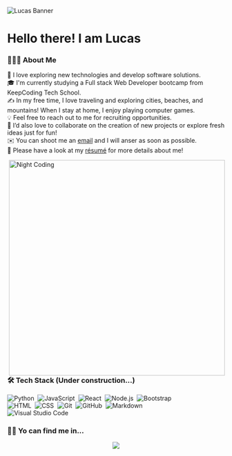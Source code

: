 <!--
Here are some ideas to get you started:

- 🔭 I’m currently working on ...
- 🌱 I’m currently learning ...
- 👯 I’m looking to collaborate on ...
- 🤔 I’m looking for help with ...
- 💬 Ask me about ...
- 📫 How to reach me: ...
- 😄 Pronouns: ...
- ⚡ Fun fact: ...
-->

![Lucas Banner](https://t3.ftcdn.net/jpg/08/86/49/54/360_F_886495498_14NHE9pzw6B7SGoU5Sxb4leA8gpXYDpz.jpg)

<h1>Hello there! I am Lucas</h1>


### 👨🏻‍💻 About Me

🔭 I love exploring new technologies and develop software solutions.\
🎓 I'm currently studying a Full stack Web Developer bootcamp from KeepCoding Tech School.\
✍️ In my free time, I love traveling and exploring cities, beaches, and mountains! When I stay at home, I enjoy playing computer games.\
💡 Feel free to reach out to me for recruiting opportunities.\
💬 I’d also love to collaborate on the creation of new projects or explore fresh ideas just for fun!\
✉️ You can shoot me an [email](mailto:borondocanizares.lucas@gmail.com) and I will anser as soon as possible.\
📄 Please have a look at my [résumé](https://www.canva.com/design/DAGbgFk83to/RcgwPWS8_VFf9srMb2C4Gw/view?utm_content=DAGbgFk83to&utm_campaign=designshare&utm_medium=link2&utm_source=uniquelinks&utlId=hd8406c68f3) for more details about me!

<!-- 
<img alt="Night Coding" src="https://raw.githubusercontent.com/AVS1508/AVS1508/master/assets/Night-Coding.gif" align="right"/>
-->
<img alt="Night Coding" src="https://i.pinimg.com/originals/90/70/32/9070324cdfc07c68d60eed0c39e77573.gif" align="right" width="500"/>


### 🛠 Tech Stack (Under construction...)

![Python](https://img.shields.io/badge/-Python-05122A?style=flat&logo=python)&nbsp;
![JavaScript](https://img.shields.io/badge/-JavaScript-05122A?style=flat&logo=javascript)&nbsp;
![React](https://img.shields.io/badge/-React-05122A?style=flat&logo=react)&nbsp;
![Node.js](https://img.shields.io/badge/-Node.js-05122A?style=flat&logo=node.js)&nbsp;
![Bootstrap](https://img.shields.io/badge/-Bootstrap-05122A?style=flat&logo=bootstrap&logoColor=563D7C)\
![HTML](https://img.shields.io/badge/-HTML-05122A?style=flat&logo=HTML5)&nbsp;
![CSS](https://img.shields.io/badge/-CSS-05122A?style=flat&logo=CSS3&logoColor=1572B6)&nbsp;
![Git](https://img.shields.io/badge/-Git-05122A?style=flat&logo=git)&nbsp;
![GitHub](https://img.shields.io/badge/-GitHub-05122A?style=flat&logo=github)&nbsp;
![Markdown](https://img.shields.io/badge/-Markdown-05122A?style=flat&logo=markdown)\
![Visual Studio Code](https://img.shields.io/badge/-Visual%20Studio%20Code-05122A?style=flat&logo=visual-studio-code&logoColor=007ACC)&nbsp;


### 🤝🏻 Yo can find me in...

<p align="center">
<a href="https://www.linkedin.com/in/lucas-borondo/"><img src="https://upload.wikimedia.org/wikipedia/commons/f/f8/LinkedIn_icon_circle.svg"/></a>
</p>

